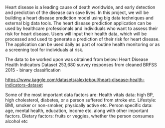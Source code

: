 Heart disease is a leading cause of death worldwide, and early detection and prediction of the disease can save lives. 
In this project, we will be building a heart disease prediction model using big data techniques and external big data tools.
The heart disease prediction application can be used by healthcare professionals and individuals who want to assess their risk for heart disease. 
Users will input their health data, which will be processed and used to generate a prediction of their risk for heart disease. 
The application can be used daily as part of routine health monitoring or as a screening tool for individuals at risk.

The data to be worked upon was obtained from below:
Heart Disease Health Indicators Dataset
    253,680 survey responses from cleaned BRFSS 2015 - binary classification

https://www.kaggle.com/datasets/alexteboul/heart-disease-health-indicators-dataset

Some of the most important data factors are: 
Health vitals data: high BP, high cholesterol, diabetes, or a person suffered from stroke etc.
Lifestyle:  BMI, smoker or non-smoker, physically active etc.
Person specific data: age, mental health, education, income etc. along with other important factors.
Dietary factors: fruits or veggies, whether the person consumes alcohol etc
